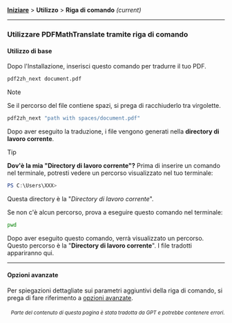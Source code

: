 [**Iniziare**](./getting-started.md) > **Utilizzo** > **Riga di comando** _(current)_

---

### Utilizzare PDFMathTranslate tramite riga di comando

#### Utilizzo di base

Dopo l'Installazione, inserisci questo comando per tradurre il tuo PDF.

```bash
pdf2zh_next document.pdf
```

> [!NOTE]
> 
> Se il percorso del file contiene spazi, si prega di racchiuderlo tra virgolette.
> 
> ```bash
> pdf2zh_next "path with spaces/document.pdf"
>

Dopo aver eseguito la traduzione, i file vengono generati nella **directory di lavoro corrente**.

> [!TIP]
> **Dov'è la mia "Directory di lavoro corrente"?**
> Prima di inserire un comando nel terminale, potresti vedere un percorso visualizzato nel tuo terminale:
> 
> ```powershell
> PS C:\Users\XXX>
> ```
> 
> Questa directory è la "*Directory di lavoro corrente*".
> 
> Se non c'è alcun percorso, prova a eseguire questo comando nel terminale:
> 
> ```bash
> pwd
> ```
> 
> Dopo aver eseguito questo comando, verrà visualizzato un percorso. Questo percorso è la "**Directory di lavoro corrente**". I file tradotti appariranno qui.

---

#### Opzioni avanzate

Per spiegazioni dettagliate sui parametri aggiuntivi della riga di comando, si prega di fare riferimento a [opzioni avanzate](./../advanced/advanced.md).

<div align="right"> 
<h6><small>Parte del contenuto di questa pagina è stata tradotta da GPT e potrebbe contenere errori.</small></h6>